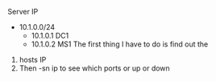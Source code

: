 Server IP
- 10.1.0.0/24
	- 10.1.0.1 DC1
	- 10.1.0.2 MS1
The first thing I have to do is find out the 
1. hosts IP
2. Then -sn ip to see which ports or up or down
